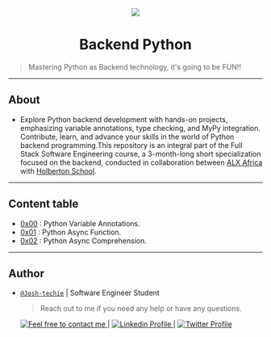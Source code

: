 <p align="center">
<img src ="https://assets.imaginablefutures.com/media/images/ALX_Logo.max-200x150.png">
</p>

<h1 align="center">
	Backend Python
</h1>

> Mastering Python as Backend technology, it's going to be FUN!!

---

## About

- Explore Python backend development with hands-on projects, emphasizing variable annotations, type checking, and MyPy integration. Contribute, learn, and advance your skills in the world of Python backend programming.This repository is an integral part of the Full Stack Software Engineering course, a 3-month-long short specialization focused on the backend, conducted in collaboration between [ALX Africa](https://www.alxafrica.com/) with [Holberton School](https://www.holbertonschool.com/).

---

## Content table

- [0x00](./0x00-python_variable_annotations) : Python Variable Annotations.
- [0x01](./0x01-python_async_function) : Python Async Function.
- [0x02](./0x02-python_async_comprehension) : Python Async Comprehension.

---

## Author

- [`@Josh-techie`]() | Software Engineer Student

  > Reach out to me if you need any help or have any questions.

  <a href="mailto:youssef.abouyahia@e-polytechnique.ma">
  	<img alt="Feel free to contact me" src="https://img.shields.io/badge/-Ask_me_anything-blue?style=flat&logo=Gmail&logoColor=white&link=mailto:youssef.abouyahia@e-polytechnique.ma&color=3d85c6" />
  </a>
  <span> | </span>
    <a href="https://www.linkedin.com/in/youssef-abouyahia/">
        <img alt="Linkedin Profile" src="https://img.shields.io/badge/-Linkedin-0072b1?style=flat&logo=Linkedin&logoColor=white&link=https://www.linkedin.com/in/youssef-abouyahia/" />
    </a>
    <span> | </span>
    <a href="https://twitter.com/JoesephAb">
        <img alt="Twitter Profile" src="https://img.shields.io/badge/-Twitter-0072b1?style=flat&logo=Twitter&logoColor=white&link=https://twitter.com/JoesephAb&color=1DA1F2" />
    </a>
